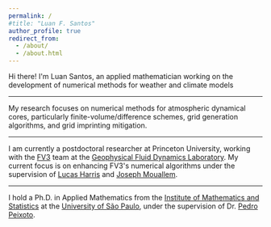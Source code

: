 ```yaml
---
permalink: /
#title: "Luan F. Santos"
author_profile: true
redirect_from: 
  - /about/
  - /about.html
---
```


Hi there! I'm Luan Santos, an applied mathematician working on the development of numerical methods for weather and climate models

---

My research focuses on numerical methods for atmospheric dynamical cores, particularly finite-volume/difference schemes, grid generation algorithms, and grid imprinting mitigation.

---

I am currently a postdoctoral researcher at Princeton University, working with the [FV3](https://www.gfdl.noaa.gov/fv3/) team at the [Geophysical Fluid Dynamics Laboratory](https://www.gfdl.noaa.gov/). 
My current focus is on enhancing FV3's numerical algorithms under the supervision of [Lucas Harris](https://www.gfdl.noaa.gov/lucas-harris-homepage/) and [Joseph Mouallem](https://www.gfdl.noaa.gov/joseph-mouallem/).

---

I hold a Ph.D. in Applied Mathematics from the [Institute of Mathematics and Statistics](https://www.ime.usp.br/) at the [University of São Paulo](https://www.usp.br), under the supervision of Dr. [Pedro Peixoto](https://www.ime.usp.br/~pedrosp/).
